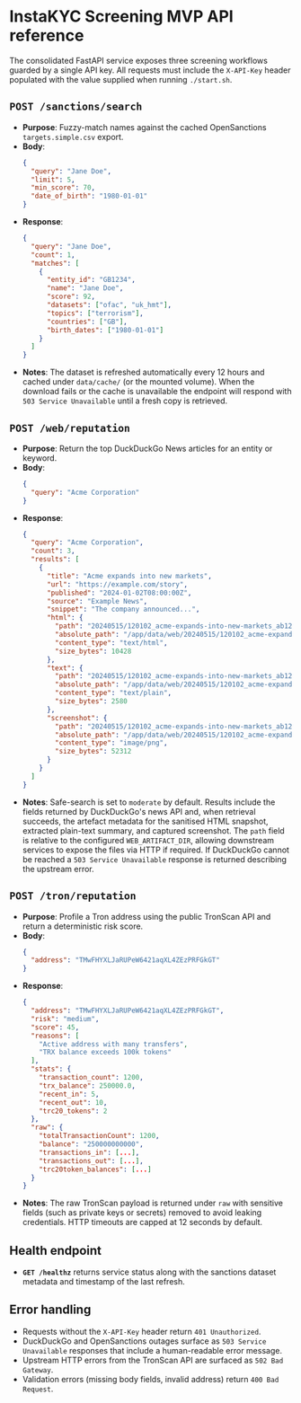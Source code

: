 # InstaKYC Screening MVP API reference

The consolidated FastAPI service exposes three screening workflows guarded by a
single API key. All requests must include the `X-API-Key` header populated with
the value supplied when running `./start.sh`.

## `POST /sanctions/search`
- **Purpose**: Fuzzy-match names against the cached OpenSanctions
  `targets.simple.csv` export.
- **Body**:
  ```json
  {
    "query": "Jane Doe",
    "limit": 5,
    "min_score": 70,
    "date_of_birth": "1980-01-01"
  }
  ```
- **Response**:
  ```json
  {
    "query": "Jane Doe",
    "count": 1,
    "matches": [
      {
        "entity_id": "GB1234",
        "name": "Jane Doe",
        "score": 92,
        "datasets": ["ofac", "uk_hmt"],
        "topics": ["terrorism"],
        "countries": ["GB"],
        "birth_dates": ["1980-01-01"]
      }
    ]
  }
  ```
- **Notes**: The dataset is refreshed automatically every 12 hours and cached
  under `data/cache/` (or the mounted volume). When the download fails or the
  cache is unavailable the endpoint will respond with `503 Service Unavailable`
  until a fresh copy is retrieved.

## `POST /web/reputation`
- **Purpose**: Return the top DuckDuckGo News articles for an entity or keyword.
- **Body**:
  ```json
  {
    "query": "Acme Corporation"
  }
  ```
- **Response**:
  ```json
  {
    "query": "Acme Corporation",
    "count": 3,
    "results": [
      {
        "title": "Acme expands into new markets",
        "url": "https://example.com/story",
        "published": "2024-01-02T08:00:00Z",
        "source": "Example News",
        "snippet": "The company announced...",
        "html": {
          "path": "20240515/120102_acme-expands-into-new-markets_ab12cd34.html",
          "absolute_path": "/app/data/web/20240515/120102_acme-expands-into-new-markets_ab12cd34.html",
          "content_type": "text/html",
          "size_bytes": 10428
        },
        "text": {
          "path": "20240515/120102_acme-expands-into-new-markets_ab12cd34.txt",
          "absolute_path": "/app/data/web/20240515/120102_acme-expands-into-new-markets_ab12cd34.txt",
          "content_type": "text/plain",
          "size_bytes": 2580
        },
        "screenshot": {
          "path": "20240515/120102_acme-expands-into-new-markets_ab12cd34.png",
          "absolute_path": "/app/data/web/20240515/120102_acme-expands-into-new-markets_ab12cd34.png",
          "content_type": "image/png",
          "size_bytes": 52312
        }
      }
    ]
  }
  ```
- **Notes**: Safe-search is set to `moderate` by default. Results include the
  fields returned by DuckDuckGo's news API and, when retrieval succeeds, the
  artefact metadata for the sanitised HTML snapshot, extracted plain-text
  summary, and captured screenshot. The `path` field is relative to the
  configured `WEB_ARTIFACT_DIR`, allowing downstream services to expose the
  files via HTTP if required. If DuckDuckGo cannot be reached a `503 Service
  Unavailable` response is returned describing the upstream error.

## `POST /tron/reputation`
- **Purpose**: Profile a Tron address using the public TronScan API and return a
  deterministic risk score.
- **Body**:
  ```json
  {
    "address": "TMwFHYXLJaRUPeW6421aqXL4ZEzPRFGkGT"
  }
  ```
- **Response**:
  ```json
  {
    "address": "TMwFHYXLJaRUPeW6421aqXL4ZEzPRFGkGT",
    "risk": "medium",
    "score": 45,
    "reasons": [
      "Active address with many transfers",
      "TRX balance exceeds 100k tokens"
    ],
    "stats": {
      "transaction_count": 1200,
      "trx_balance": 250000.0,
      "recent_in": 5,
      "recent_out": 10,
      "trc20_tokens": 2
    },
    "raw": {
      "totalTransactionCount": 1200,
      "balance": "250000000000",
      "transactions_in": [...],
      "transactions_out": [...],
      "trc20token_balances": [...]
    }
  }
  ```
- **Notes**: The raw TronScan payload is returned under `raw` with sensitive
  fields (such as private keys or secrets) removed to avoid leaking credentials.
  HTTP timeouts are capped at 12 seconds by default.

## Health endpoint
- **`GET /healthz`** returns service status along with the sanctions dataset
  metadata and timestamp of the last refresh.

## Error handling
- Requests without the `X-API-Key` header return `401 Unauthorized`.
- DuckDuckGo and OpenSanctions outages surface as `503 Service Unavailable`
  responses that include a human-readable error message.
- Upstream HTTP errors from the TronScan API are surfaced as `502 Bad Gateway`.
- Validation errors (missing body fields, invalid address) return
  `400 Bad Request`.
